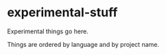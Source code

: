 # experimental-stuff
Experimental things go here.

Things are ordered by language and by project name.